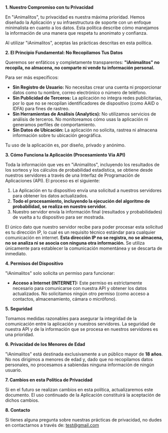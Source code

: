 **1. Nuestro Compromiso con tu Privacidad**

En "iAnimalitos", tu privacidad es nuestra máxima prioridad. Hemos diseñado la Aplicación y su infraestructura de soporte con un enfoque minimalista en cuanto a los datos. Esta política describe cómo manejamos la información de una manera que respeta tu anonimato y confianza.

Al utilizar "iAnimalitos", aceptas las prácticas descritas en esta política.

**2. El Principio Fundamental: No Recopilamos Tus Datos**

Queremos ser enfáticos y completamente transparentes: **"iAnimalitos" no recopila, no almacena, no comparte ni vende tu información personal.**

Para ser más específicos:

- **Sin Registro de Usuario:** No necesitas crear una cuenta ni proporcionar datos como tu nombre, correo electrónico o número de teléfono.
- **Sin Publicidad de Terceros:** La aplicación no integra redes publicitarias, por lo que no se recopilan identificadores de dispositivo (como AAID o IDFA) para fines de rastreo.
- **Sin Herramientas de Análisis (Analytics):** No utilizamos servicios de análisis de terceros. No monitoreamos cómo usas la aplicación ni generamos perfiles de comportamiento.
- **Sin Datos de Ubicación:** La aplicación no solicita, rastrea ni almacena información sobre tu ubicación geográfica.

Tu uso de la aplicación es, por diseño, privado y anónimo.

**3. Cómo Funciona la Aplicación (Procesamiento Vía API)**

Toda la información que ves en "iAnimalitos", incluyendo los resultados de los sorteos y los cálculos de probabilidad estadística, se obtiene desde nuestros servidores a través de una Interfaz de Programación de Aplicaciones (API). El proceso es el siguiente:

1.  La Aplicación en tu dispositivo envía una solicitud a nuestros servidores para obtener los datos actualizados.
2.  **Todo el procesamiento, incluyendo la ejecución del algoritmo de probabilidad, se realiza en nuestro servidor.**
3.  Nuestro servidor envía la información final (resultados y probabilidades) de vuelta a tu dispositivo para ser mostrada.

El único dato que nuestro servidor recibe para poder procesar esta solicitud es tu dirección IP, lo cual es un requisito técnico estándar para cualquier comunicación en internet. **Esta dirección IP no se registra, no se almacena, no se analiza ni se asocia con ninguna otra información.** Se utiliza únicamente para establecer la comunicación momentánea y se descarta de inmediato.

**4. Permisos del Dispositivo**

"iAnimalitos" solo solicita un permiso para funcionar:

- **Acceso a Internet (INTERNET):** Este permiso es estrictamente necesario para comunicarse con nuestra API y obtener los datos actualizados. No solicitamos ningún otro permiso (como acceso a contactos, almacenamiento, cámara o micrófono).

**5. Seguridad**

Tomamos medidas razonables para asegurar la integridad de la comunicación entre la aplicación y nuestros servidores. La seguridad de nuestra API y de la información que se procesa en nuestros servidores es una prioridad.

**6. Privacidad de los Menores de Edad**

"iAnimalitos" está destinada exclusivamente a un público mayor de **18 años**. No nos dirigimos a menores de edad y, dado que no recopilamos datos personales, no procesamos a sabiendas ninguna información de ningún usuario.

**7. Cambios en esta Política de Privacidad**

Si en el futuro se realizan cambios en esta política, actualizaremos este documento. El uso continuado de la Aplicación constituirá la aceptación de dichos cambios.

**8. Contacto**

Si tienes alguna pregunta sobre nuestras prácticas de privacidad, no dudes en contactarnos a través de: [test@gmail.com](test@gmail.com)
